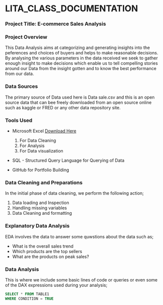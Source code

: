 # LITA_CLASS_DOCUMENTATION

### Project Title: E-commerce Sales Analysis

### Project Overview 
This Data Analysis aims at categorizing and generating insights into the peferences and choices of buyers and helps to make reasonable decisions. By analysing the various parameters in the data received we seek to gather enough insight to make decisions which enable us to tell compelling stories around our Data from the insight gotten and to know the best performance from our data.

### Data Sources
The primary source of Data used here is Data sale.csv and this is an open source data that can bee freely downloaded from an open source online such as kaggle or FRED or any other data repository site.

### Tools Used
- Microsoft Excel  [Download Here](https://www.microsoft.com)
  1. For Data  Cleaning
  2. For Analysis
  3. For Data visualization
    
- SQL - Structured Query Language for Querying of Data
-  GitHub for Portfolio Building

### Data Cleaning and Preparations
In the initial phase of data cleaning, we perform the following action;
1. Data loading and Inspection
2. Handling missing variables
3. Data Cleaning and formatting
   
### Explanatory Data Analysis
EDA involves the data to answer some quwstions about the data such as;
- What is the overall sales trend
- Which products are the top sellers
- What are the products on peak sales?

### Data Analysis
This is where we include some basic lines of code or queries or even some of the DAX expressions used during your analysis;

```SQL
SELECT * FROM TABLE1
WHERE CONDITION = TRUE
```
